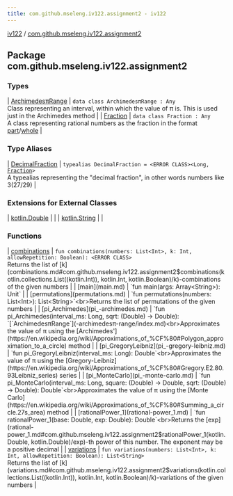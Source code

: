 ```yaml
---
title: com.github.mseleng.iv122.assignment2 - iv122
---
```


[iv122](../index.md) / [com.github.mseleng.iv122.assignment2](.)

## Package com.github.mseleng.iv122.assignment2

### Types

| [ArchimedesπRange](-archimedesπ-range/index.md) | `data class ArchimedesπRange : Any`<br>Class representing an interval, within which the value of π is. This is used just in the Archimedes method |
| [Fraction](-fraction/index.md) | `data class Fraction : Any`<br>A class representing rational numbers as the fraction in the format [part](-fraction/part.md)/[whole](-fraction/whole.md) |

### Type Aliases

| [DecimalFraction](-decimal-fraction.md) | `typealias DecimalFraction = <ERROR CLASS><Long, `[`Fraction`](-fraction/index.md)`>`<br>A typealias representing the "decimal fraction", in other words numbers like 3(27/29) |

### Extensions for External Classes

| [kotlin.Double](kotlin.-double/index.md) |  |
| [kotlin.String](kotlin.-string/index.md) |  |

### Functions

| [combinations](combinations.md) | `fun combinations(numbers: List<Int>, k: Int, allowRepetition: Boolean): <ERROR CLASS>`<br>Returns the list of [k](combinations.md#com.github.mseleng.iv122.assignment2$combinations(kotlin.collections.List((kotlin.Int)), kotlin.Int, kotlin.Boolean)/k)-combinations of the given numbers |
| [main](main.md) | `fun main(args: Array<String>): Unit` |
| [permutations](permutations.md) | `fun permutations(numbers: List<Int>): List<String>`<br>Returns the list of permutations of the given numbers |
| [pi_Archimedes](pi_-archimedes.md) | `fun pi_Archimedes(interval_ms: Long, sqrt: (Double) -> Double): `[`ArchimedesπRange`](-archimedesπ-range/index.md)<br>Approximates the value of π using the [Archimedes'](https://en.wikipedia.org/wiki/Approximations_of_%CF%80#Polygon_approximation_to_a_circle) method |
| [pi_GregoryLeibniz](pi_-gregory-leibniz.md) | `fun pi_GregoryLeibniz(interval_ms: Long): Double`<br>Approximates the value of π using the [Gregory-Leibniz](https://en.wikipedia.org/wiki/Approximations_of_%CF%80#Gregory.E2.80.93Leibniz_series) series |
| [pi_MonteCarlo](pi_-monte-carlo.md) | `fun pi_MonteCarlo(interval_ms: Long, square: (Double) -> Double, sqrt: (Double) -> Double): Double`<br>Approximates the value of π using the [Monte Carlo](https://en.wikipedia.org/wiki/Approximations_of_%CF%80#Summing_a_circle.27s_area) method |
| [rationalPower_1](rational-power_1.md) | `fun rationalPower_1(base: Double, exp: Double): Double`<br>Returns the [exp](rational-power_1.md#com.github.mseleng.iv122.assignment2$rationalPower_1(kotlin.Double, kotlin.Double)/exp)-th power of this number. The exponent may be a positive decimal |
| [variations](variations.md) | `fun variations(numbers: List<Int>, k: Int, allowRepetition: Boolean): List<String>`<br>Returns the list of [k](variations.md#com.github.mseleng.iv122.assignment2$variations(kotlin.collections.List((kotlin.Int)), kotlin.Int, kotlin.Boolean)/k)-variations of the given numbers |


